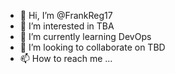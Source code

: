 - 👋 Hi, I’m @FrankReg17
- 👀 I’m interested in TBA
- 🌱 I’m currently learning DevOps
- 💞️ I’m looking to collaborate on TBD
- 📫 How to reach me ...

<!---
FrankReg17/FrankReg17 is a ✨ special ✨ repository because its `README.md` (this file) appears on your GitHub profile.
You can click the Preview link to take a look at your changes.
--->
